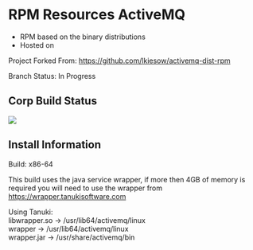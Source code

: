 RPM Resources ActiveMQ
======================

- RPM based on the binary distributions
- Hosted on

Project Forked From: 
https://github.com/lkiesow/activemq-dist-rpm

Branch Status: In Progress 

## Corp Build Status ##
<a href="https://copr.fedorainfracloud.org/coprs/ssoto/ActiveMQ/package/activemq-dist/"><img src="https://copr.fedorainfracloud.org/coprs/ssoto/ActiveMQ/package/activemq-dist/status_image/last_build.png" /></a>

## Install Information ##
Build: x86-64

This build uses the java service wrapper, if more then 4GB of memory is required you will need to use the wrapper from https://wrapper.tanukisoftware.com

Using Tanuki:   
libwrapper.so -> /usr/lib64/activemq/linux  
wrapper -> /usr/lib64/activemq/linux  
wrapper.jar -> /usr/share/activemq/bin  
